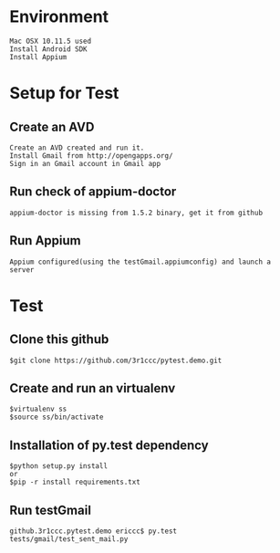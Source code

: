 Environment
===========
	Mac OSX 10.11.5 used
	Install Android SDK
	Install Appium

Setup for Test
==============
Create an AVD
-------------
	Create an AVD created and run it.
	Install Gmail from http://opengapps.org/
	Sign in an Gmail account in Gmail app

Run check of appium-doctor
--------------------------
	appium-doctor is missing from 1.5.2 binary, get it from github

Run Appium
----------
	Appium configured(using the testGmail.appiumconfig) and launch a server

Test
====
Clone this github
-----------------
	$git clone https://github.com/3r1ccc/pytest.demo.git

Create and run an virtualenv
----------------------------
	$virtualenv ss	
	$source ss/bin/activate

Installation of py.test dependency
----------------------------------
	$python setup.py install
	or 
	$pip -r install requirements.txt


Run testGmail
-------------
	github.3r1ccc.pytest.demo ericcc$ py.test tests/gmail/test_sent_mail.py 

